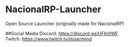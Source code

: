# NacionalRP-Launcher
Open Source Launcher (originally made for NacionalRP)

##Social Media
Discord: https://discord.gg/UFbVtWF  
Twitch: https://www.twitch.tv/dosermind  

